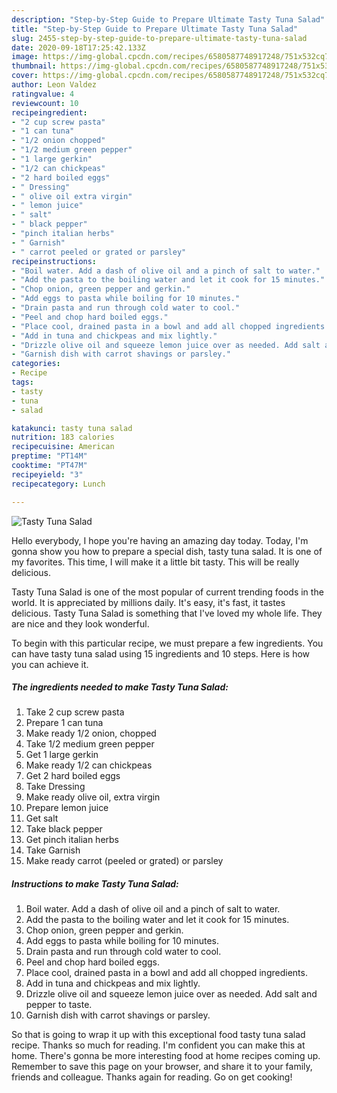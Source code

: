 ```yaml
---
description: "Step-by-Step Guide to Prepare Ultimate Tasty Tuna Salad"
title: "Step-by-Step Guide to Prepare Ultimate Tasty Tuna Salad"
slug: 2455-step-by-step-guide-to-prepare-ultimate-tasty-tuna-salad
date: 2020-09-18T17:25:42.133Z
image: https://img-global.cpcdn.com/recipes/6580587748917248/751x532cq70/tasty-tuna-salad-recipe-main-photo.jpg
thumbnail: https://img-global.cpcdn.com/recipes/6580587748917248/751x532cq70/tasty-tuna-salad-recipe-main-photo.jpg
cover: https://img-global.cpcdn.com/recipes/6580587748917248/751x532cq70/tasty-tuna-salad-recipe-main-photo.jpg
author: Leon Valdez
ratingvalue: 4
reviewcount: 10
recipeingredient:
- "2 cup screw pasta"
- "1 can tuna"
- "1/2 onion chopped"
- "1/2 medium green pepper"
- "1 large gerkin"
- "1/2 can chickpeas"
- "2 hard boiled eggs"
- " Dressing"
- " olive oil extra virgin"
- " lemon juice"
- " salt"
- " black pepper"
- "pinch italian herbs"
- " Garnish"
- " carrot peeled or grated or parsley"
recipeinstructions:
- "Boil water. Add a dash of olive oil and a pinch of salt to water."
- "Add the pasta to the boiling water and let it cook for 15 minutes."
- "Chop onion, green pepper and gerkin."
- "Add eggs to pasta while boiling for 10 minutes."
- "Drain pasta and run through cold water to cool."
- "Peel and chop hard boiled eggs."
- "Place cool, drained pasta in a bowl and add all chopped ingredients."
- "Add in tuna and chickpeas and mix lightly."
- "Drizzle olive oil and squeeze lemon juice over as needed. Add salt and pepper to taste."
- "Garnish dish with carrot shavings or parsley."
categories:
- Recipe
tags:
- tasty
- tuna
- salad

katakunci: tasty tuna salad 
nutrition: 183 calories
recipecuisine: American
preptime: "PT14M"
cooktime: "PT47M"
recipeyield: "3"
recipecategory: Lunch

---
```



![Tasty Tuna Salad](https://img-global.cpcdn.com/recipes/6580587748917248/751x532cq70/tasty-tuna-salad-recipe-main-photo.jpg)

Hello everybody, I hope you're having an amazing day today. Today, I'm gonna show you how to prepare a special dish, tasty tuna salad. It is one of my favorites. This time, I will make it a little bit tasty. This will be really delicious.

Tasty Tuna Salad is one of the most popular of current trending foods in the world. It is appreciated by millions daily. It's easy, it's fast, it tastes delicious. Tasty Tuna Salad is something that I've loved my whole life. They are nice and they look wonderful.




To begin with this particular recipe, we must prepare a few ingredients. You can have tasty tuna salad using 15 ingredients and 10 steps. Here is how you can achieve it.

<!--inarticleads1-->

##### The ingredients needed to make Tasty Tuna Salad:

1. Take 2 cup screw pasta
1. Prepare 1 can tuna
1. Make ready 1/2 onion, chopped
1. Take 1/2 medium green pepper
1. Get 1 large gerkin
1. Make ready 1/2 can chickpeas
1. Get 2 hard boiled eggs
1. Take  Dressing
1. Make ready  olive oil, extra virgin
1. Prepare  lemon juice
1. Get  salt
1. Take  black pepper
1. Get pinch italian herbs
1. Take  Garnish
1. Make ready  carrot (peeled or grated) or parsley




<!--inarticleads2-->

##### Instructions to make Tasty Tuna Salad:

1. Boil water. Add a dash of olive oil and a pinch of salt to water.
1. Add the pasta to the boiling water and let it cook for 15 minutes.
1. Chop onion, green pepper and gerkin.
1. Add eggs to pasta while boiling for 10 minutes.
1. Drain pasta and run through cold water to cool.
1. Peel and chop hard boiled eggs.
1. Place cool, drained pasta in a bowl and add all chopped ingredients.
1. Add in tuna and chickpeas and mix lightly.
1. Drizzle olive oil and squeeze lemon juice over as needed. Add salt and pepper to taste.
1. Garnish dish with carrot shavings or parsley.




So that is going to wrap it up with this exceptional food tasty tuna salad recipe. Thanks so much for reading. I'm confident you can make this at home. There's gonna be more interesting food at home recipes coming up. Remember to save this page on your browser, and share it to your family, friends and colleague. Thanks again for reading. Go on get cooking!
